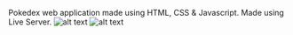 Pokedex web application made using HTML, CSS & Javascript. Made using Live Server.
![alt text](https://github.com/LiamLe3/Pokedex/blob/demo-images/Detailspage.PNG?raw=true)
![alt text](https://github.com/LiamLe3/Pokedex/blob/demo-images/Mainpage.PNG?raw=true)
